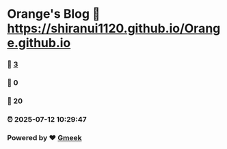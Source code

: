 # Orange's Blog :link: https://shiranui1120.github.io/Orange.github.io 
### :page_facing_up: [3](https://shiranui1120.github.io/Orange.github.io/tag.html) 
### :speech_balloon: 0 
### :hibiscus: 20 
### :alarm_clock: 2025-07-12 10:29:47 
### Powered by :heart: [Gmeek](https://github.com/Meekdai/Gmeek)
